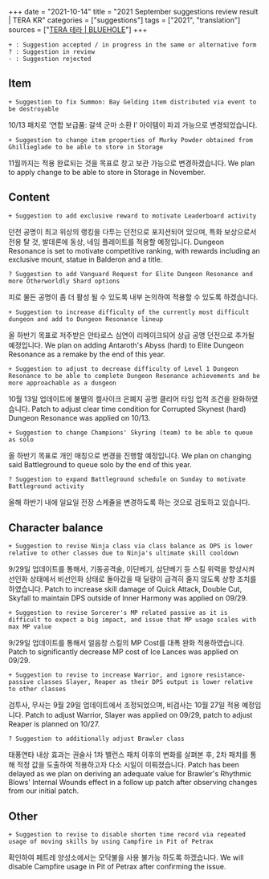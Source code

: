 +++
date = "2021-10-14"
title = "2021 September suggestions review result | TERA KR"
categories = ["suggestions"]
tags = ["2021", "translation"]
sources = ["[TERA 테라 | BLUEHOLE](https://playtera.co.kr/news/devnotes/640)"]
+++

```
+ : Suggestion accepted / in progress in the same or alternative form 
? : Suggestion in review
- : Suggestion rejected
```

## Item

```
+ Suggestion to fix Summon: Bay Gelding item distributed via event to be destroyable
```

10/13 패치로 ‘연합 보급품: 갈색 군마 소환 I’ 아이템이 파괴 가능으로 변경되었습니다.

```
+ Suggestion to change item properties of Murky Powder obtained from Ghillieglade to be able to store in Storage
```

11월까지는 적용 완료되는 것을 목표로 창고 보관 가능으로 변경하겠습니다.
We plan to apply change to be able to store in Storage in November.

## Content

```
+ Suggestion to add exclusive reward to motivate Leaderboard activity
```

던전 공명이 최고 위상의 랭킹을 다투는 던전으로 포지션되어 있으며, 특화 보상으로서 전용 탈 것, 발데론에 동상, 네임 플레이트를 적용할 예정입니다.
Dungeon Resonance is set to motivate competitive ranking, with rewards including an exclusive mount, statue in Balderon and a title.

```
? Suggestion to add Vanguard Request for Elite Dungeon Resonance and more Otherworldly Shard options
```

피로 물든 공명이 좀 더 활성 될 수 있도록 내부 논의하여 적용할 수 있도록 하겠습니다.

```
+ Suggestion to increase difficulty of the currently most difficult dungeon and add to Dungeon Resonance lineup
```

올 하반기 목표로 저주받은 안타로스 심연이 리메이크되어 상급 공명 던전으로 추가될 예정입니다.
We plan on adding Antaroth's Abyss (hard) to Elite Dungeon Resonance as a remake by the end of this year.

```
+ Suggestion to adjust to decrease difficulty of Level 1 Dungeon Resonance to be able to complete Dungeon Resonance achievements and be more approachable as a dungeon
```

10월 13일 업데이트에 불멸의 켈사이크 은폐지 공명 클리어 타임 업적 조건을 완화하였습니다.
Patch to adjust clear time condition for Corrupted Skynest (hard) Dungeon Resonance was applied on 10/13.

```
+ Suggestion to change Champions' Skyring (team) to be able to queue as solo
```

올 하반기 목표로 개인 매칭으로 변경을 진행할 예정입니다.
We plan on changing said Battleground to queue solo by the end of this year.

```
? Suggestion to expand Battleground schedule on Sunday to motivate Battleground activity
```

올해 하반기 내에 일요일 전장 스케쥴을 변경하도록 하는 것으로 검토하고 있습니다.

## Character balance

```
+ Suggestion to revise Ninja class via class balance as DPS is lower relative to other classes due to Ninja's ultimate skill cooldown
```

9/29일 업데이트를 통해서, 기동공격술, 이단베기, 삼단베기 등 스킬 위력을 향상시켜 선인화 상태에서 비선인화 상태로 돌아갔을 때 딜량이 급격히 줄지 않도록 상향 조치를 하였습니다.
Patch to increase skill damage of Quick Attack, Double Cut, Skyfall to maintain DPS outside of Inner Harmony was applied on 09/29.

```
+ Suggestion to revise Sorcerer's MP related passive as it is difficult to expect a big impact, and issue that MP usage scales with max MP value
```

9/29일 업데이트를 통해서 얼음창 스킬의 MP Cost를 대폭 완화 적용하였습니다.
Patch to significantly decrease MP cost of Ice Lances was applied on 09/29.

```
+ Suggestion to revise to increase Warrior, and ignore resistance-passive classes Slayer, Reaper as their DPS output is lower relative to other classes
```

검투사, 무사는 9월 29일 업데이트에서 조정되었으며, 비검사는 10월 27일 적용 예정입니다.
Patch to adjust Warrior, Slayer was applied on 09/29, patch to adjust Reaper is planned on 10/27.

```
? Suggestion to additionally adjust Brawler class
```

태풍연타 내상 효과는 권술사 1차 밸런스 패치 이후의 변화를 살펴본 후, 2차 패치를 통해 적정 값을 도출하여 적용하고자 다소 시일이 미뤄졌습니다.
Patch has been delayed as we plan on deriving an adequate value for Brawler's Rhythmic Blows' Internal Wounds effect in a follow up patch after observing changes from our initial patch.

## Other

```
+ Suggestion to revise to disable shorten time record via repeated usage of moving skills by using Campfire in Pit of Petrax
```

확인하여 페트레 양성소에서는 모닥불을 사용 불가능 하도록 하겠습니다.
We will disable Campfire usage in Pit of Petrax after confirming the issue.
